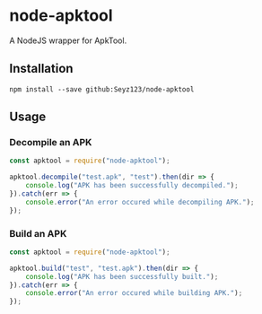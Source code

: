 # node-apktool
A NodeJS wrapper for ApkTool.
## Installation
`npm install --save github:Seyz123/node-apktool`
## Usage
### Decompile an APK
```js
const apktool = require("node-apktool");

apktool.decompile("test.apk", "test").then(dir => {
    console.log("APK has been successfully decompiled.");
}).catch(err => {
    console.error("An error occured while decompiling APK.");
});
```
### Build an APK
```js
const apktool = require("node-apktool");

apktool.build("test", "test.apk").then(dir => {
    console.log("APK has been successfully built.");
}).catch(err => {
    console.error("An error occured while building APK.");
});
```
